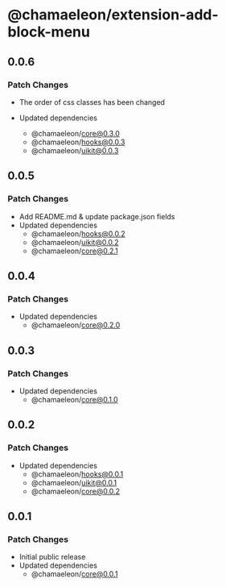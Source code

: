 # @chamaeleon/extension-add-block-menu

## 0.0.6

### Patch Changes

- The order of css classes has been changed

- Updated dependencies
  - @chamaeleon/core@0.3.0
  - @chamaeleon/hooks@0.0.3
  - @chamaeleon/uikit@0.0.3

## 0.0.5

### Patch Changes

- Add README.md & update package.json fields
- Updated dependencies
  - @chamaeleon/hooks@0.0.2
  - @chamaeleon/uikit@0.0.2
  - @chamaeleon/core@0.2.1

## 0.0.4

### Patch Changes

- Updated dependencies
  - @chamaeleon/core@0.2.0

## 0.0.3

### Patch Changes

- Updated dependencies
  - @chamaeleon/core@0.1.0

## 0.0.2

### Patch Changes

- Updated dependencies
  - @chamaeleon/hooks@0.0.1
  - @chamaeleon/uikit@0.0.1
  - @chamaeleon/core@0.0.2

## 0.0.1

### Patch Changes

- Initial public release
- Updated dependencies
  - @chamaeleon/core@0.0.1

